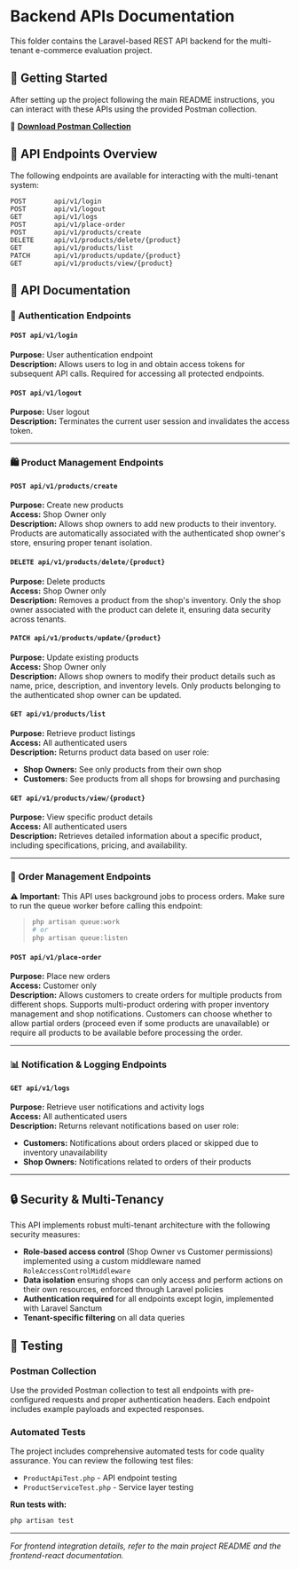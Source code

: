 # Backend APIs Documentation

This folder contains the Laravel-based REST API backend for the multi-tenant e-commerce evaluation project.

## 🚀 Getting Started

After setting up the project following the main README instructions, you can interact with these APIs using the provided Postman collection.

📎 **[Download Postman Collection](link-to-postman-collection)**

## 🔗 API Endpoints Overview

The following endpoints are available for interacting with the multi-tenant system:

```
POST       api/v1/login
POST       api/v1/logout
GET        api/v1/logs
POST       api/v1/place-order
POST       api/v1/products/create
DELETE     api/v1/products/delete/{product}
GET        api/v1/products/list
PATCH      api/v1/products/update/{product}
GET        api/v1/products/view/{product}
```

## 📖 API Documentation

### 🔐 Authentication Endpoints

#### `POST api/v1/login`
**Purpose:** User authentication endpoint  
**Description:** Allows users to log in and obtain access tokens for subsequent API calls. Required for accessing all protected endpoints.

#### `POST api/v1/logout`
**Purpose:** User logout  
**Description:** Terminates the current user session and invalidates the access token.

---

### 🛍️ Product Management Endpoints

#### `POST api/v1/products/create`
**Purpose:** Create new products  
**Access:** Shop Owner only  
**Description:** Allows shop owners to add new products to their inventory. Products are automatically associated with the authenticated shop owner's store, ensuring proper tenant isolation.

#### `DELETE api/v1/products/delete/{product}`
**Purpose:** Delete products  
**Access:** Shop Owner only  
**Description:** Removes a product from the shop's inventory. Only the shop owner associated with the product can delete it, ensuring data security across tenants.

#### `PATCH api/v1/products/update/{product}`
**Purpose:** Update existing products  
**Access:** Shop Owner only  
**Description:** Allows shop owners to modify their product details such as name, price, description, and inventory levels. Only products belonging to the authenticated shop owner can be updated.

#### `GET api/v1/products/list`
**Purpose:** Retrieve product listings  
**Access:** All authenticated users  
**Description:** Returns product data based on user role:
- **Shop Owners:** See only products from their own shop
- **Customers:** See products from all shops for browsing and purchasing

#### `GET api/v1/products/view/{product}`
**Purpose:** View specific product details  
**Access:** All authenticated users  
**Description:** Retrieves detailed information about a specific product, including specifications, pricing, and availability.

---

### 🛒 Order Management Endpoints

**⚠️ Important:** This API uses background jobs to process orders. Make sure to run the queue worker before calling this endpoint:
> ```bash
> php artisan queue:work
> # or
> php artisan queue:listen
> ```

#### `POST api/v1/place-order`
**Purpose:** Place new orders  
**Access:** Customer only  
**Description:** Allows customers to create orders for multiple products from different shops. Supports multi-product ordering with proper inventory management and shop notifications. Customers can choose whether to allow partial orders (proceed even if some products are unavailable) or require all products to be available before processing the order.

---

### 📊 Notification & Logging Endpoints

#### `GET api/v1/logs`
**Purpose:** Retrieve user notifications and activity logs  
**Access:** All authenticated users  
**Description:** Returns relevant notifications based on user role:
- **Customers:** Notifications about orders placed or skipped due to inventory unavailability
- **Shop Owners:** Notifications related to orders of their products

---

## 🔒 Security & Multi-Tenancy

This API implements robust multi-tenant architecture with the following security measures:

- **Role-based access control** (Shop Owner vs Customer permissions) implemented using a custom middleware named `RoleAccessControlMiddleware`
- **Data isolation** ensuring shops can only access and perform actions on their own resources, enforced through Laravel policies
- **Authentication required** for all endpoints except login, implemented with Laravel Sanctum
- **Tenant-specific filtering** on all data queries

## 🧪 Testing

### Postman Collection
Use the provided Postman collection to test all endpoints with pre-configured requests and proper authentication headers. Each endpoint includes example payloads and expected responses.

### Automated Tests
The project includes comprehensive automated tests for code quality assurance. You can review the following test files:

- `ProductApiTest.php` - API endpoint testing
- `ProductServiceTest.php` - Service layer testing

**Run tests with:**
```bash
php artisan test
```

---

*For frontend integration details, refer to the main project README and the frontend-react documentation.*